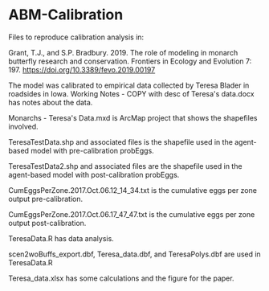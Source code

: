 # ABM-Calibration

Files to reproduce calibration analysis in:

Grant, T.J., and S.P. Bradbury. 2019. The role of modeling in monarch butterfly research and conservation. Frontiers in Ecology and Evolution 7: 197. https://doi.org/10.3389/fevo.2019.00197

The model was calibrated to empirical data collected by Teresa Blader in roadsides in Iowa. Working Notes - COPY with desc of Teresa's data.docx has notes about the data. 

Monarchs - Teresa's Data.mxd is ArcMap project that shows the shapefiles involved. 

TeresaTestData.shp and associated files is the shapefile used in the agent-based model with pre-calibration probEggs. 

TeresaTestData2.shp and associated files are the shapefile used in the agent-based model with post-calibration probEggs. 

CumEggsPerZone.2017.Oct.06.12_14_34.txt is the cumulative eggs per zone output pre-calibration.

CumEggsPerZone.2017.Oct.06.17_47_47.txt is the cumulative eggs per zone output post-calibration. 

TeresaData.R has data analysis. 

scen2woBuffs_export.dbf, Teresa_data.dbf, and TeresaPolys.dbf are used in TeresaData.R

Teresa_data.xlsx has some calculations and the figure for the paper. 

